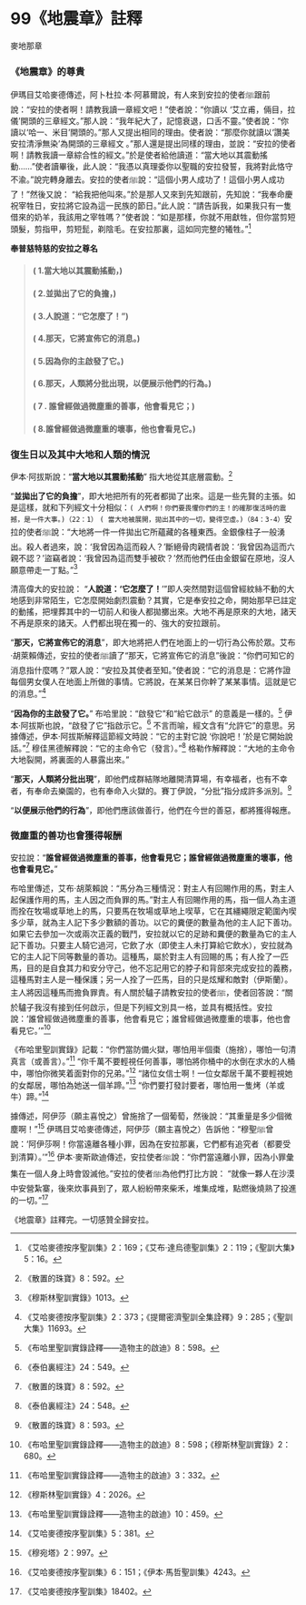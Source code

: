 # 99《地震章》註釋

麥地那章

### 《地震章》的尊貴

伊瑪目艾哈麥德傳述，阿卜杜拉·本·阿慕爾說，有人來到安拉的使者ﷺ跟前說：“安拉的使者啊！請教我讀一章經文吧！”使者說：“你讀以 ‘艾立甫，倆目，拉儀’開頭的三章經文。”那人說：“我年紀大了，記憶衰退，口舌不靈。”使者說：“你讀以‘哈一、米目’開頭的。”那人又提出相同的理由。使者說：“那麼你就讀以‘讚美安拉清淨無染’為開頭的三章經文 。”那人還是提出同樣的理由，並說：“安拉的使者啊！請教我讀一章綜合性的經文。”於是使者給他讀道：“當大地以其震動搖動……”使者讀畢後，此人說：“我憑以真理委你以聖職的安拉發誓，我將對此恪守不渝。”說完轉身離去。安拉的使者ﷺ說：“這個小男人成功了！這個小男人成功了！”然後又說： “給我把他叫來。”於是那人又來到先知跟前，先知說：“我奉命慶祝宰牲日，安拉將它設為這一民族的節日。”此人說：“請告訴我，如果我只有一隻借來的奶羊，我該用之宰牲嗎？”使者說：“如是那樣，你就不用獻牲，但你當剪短頭髮，剪指甲，剪短髭，剃陰毛。在安拉那裏，這如同完整的犧牲。”[^1] 

**奉普慈特慈的安拉之尊名**

> #### ( 1.當大地以其震動搖動，) 
> #### ( 2.並拋出了它的負擔，)
> #### ( 3.人說道：“它怎麼了！”) 
> #### ( 4.那天，它將宣佈它的消息。) 
> #### ( 5.因為你的主啟發了它。)
> #### ( 6.那天，人類將分批出現，以便展示他們的行為。)
> #### ( 7 . 誰曾經做過微塵重的善事，他會看見它；)
> #### ( 8.誰曾經做過微塵重的壞事，他也會看見它。)

### 復生日以及其中大地和人類的情況

伊本·阿拔斯說：“**當大地以其震動搖動**” 指大地從其底層震動。[^2] 

[^1]:《艾哈麥德按序聖訓集》2：169；《艾布·達烏德聖訓集》2：119；《聖訓大集》5：16。

“**並拋出了它的負擔**”，即大地把所有的死者都拋了出來。這是一些先賢的主張。如是這樣，就和下列經文十分相似：`( 人們啊！你們要畏懼你們的主！的確那復活時的震撼，是一件大事。)（22：1）` `( 當大地被展開，拋出其中的一切，變得空虛。)（84：3-4）`安拉的使者ﷺ說：“大地將一件一件拋出它所蘊藏的各種東西。金銀像柱子一般湧出。殺人者過來，說：‘我曾因為這而殺人？’斷絕骨肉親情者說：‘我曾因為這而六親不認？’盜竊者說：‘我曾因為這而雙手被砍？’然而他們任由金銀留在原地，沒人願意帶走一丁點。”[^3] 

清高偉大的安拉說： “**人說道：‘它怎麼了！**’”即人突然間對這個曾經紋絲不動的大地感到非常陌生，它怎麼開始劇烈震動？其實，它是奉安拉之命，開始那早已註定的動搖，把埋葬其中的一切前人和後人都拋擲出來。大地不再是原來的大地，諸天不再是原來的諸天。人們都出現在獨一的、強大的安拉跟前。

“**那天，它將宣佈它的消息**”，即大地將把人們在地面上的一切行為公佈於眾。艾布·胡萊賴傳述，安拉的使者ﷺ讀了“那天，它將宣佈它的消息”後說：“你們可知它的消息指什麼嗎？”眾人說：“安拉及其使者至知。”使者說：“它的消息是：它將作證每個男女僕人在地面上所做的事情。它將說，在某某日你幹了某某事情。這就是它的消息。”[^4] 

[^2]:《散置的珠寶》8：592。

[^3]:《穆斯林聖訓實錄》1013。

“**因為你的主啟發了它。**” 布哈里說：“啟發它”和“給它啟示” 的意義是一樣的。[^5] 伊本·阿拔斯也說，“啟發了它”指啟示它。[^6] 不言而喻，經文含有“允許它”的意思。另據傳述，伊本·阿拔斯解釋這節經文時說：“它的主對它說 ‘你說吧！’於是它開始說話。”[^7] 穆佳黑德解釋說：“它的主命令它（發言）。”[^8] 格勒作解釋說：“大地的主命令大地裂開，將裏面的人暴露出來。”

“**那天，人類將分批出現**”，即他們成群結隊地離開清算場，有幸福者，也有不幸者，有奉命去樂園的，也有奉命入火獄的。賽丁伊說，“分批”指分成許多派別。[^9] 

“**以便展示他們的行為**”，即他們應該做善行，他們在今世的善惡，都將獲得報應。

### 微塵重的善功也會獲得報酬

安拉說：“**誰曾經做過微塵重的善事，他會看見它；誰曾經做過微塵重的壞事，他也會看見它。**”

布哈里傳述，艾布·胡萊賴說：“馬分為三種情況：對主人有回賜作用的馬，對主人起保護作用的馬，主人因之而負罪的馬。”對主人有回賜作用的馬，指一個人為主道而拴在牧場或草地上的馬，只要馬在牧場或草地上喫草，它在其繮繩限定範圍內喫多少草，就為主人記下多少數額的善功。以它的糞便的數量為他的主人記下善功。如果它去參加一次或兩次正義的戰鬥，安拉就以它的足跡和糞便的數量為它的主人記下善功。只要主人騎它過河，它飲了水（即使主人未打算給它飲水），安拉就為它的主人記下同等數量的善功。這種馬，屬於對主人有回賜的馬；有人拴了一匹馬，目的是自食其力和安分守己，他不忘記用它的脖子和背部來完成安拉的義務，這種馬對主人是一種保護；另一人拴了一匹馬，目的只是炫耀和敵對（伊斯蘭）。主人將因這種馬而擔負罪責。有人關於驢子請教安拉的使者ﷺ，使者回答說：“關於驢子我沒有接到任何啟示，但是下列經文別具一格，並具有概括性。安拉說：‘誰曾經做過微塵重的善事，他會看見它；誰曾經做過微塵重的壞事，他也會看見它。’”[^10] 

[^4]:《艾哈麥德按序聖訓集》2：373；《提爾密濟聖訓全集詮釋》9：285；《聖訓大集》11693。

[^5]:《布哈里聖訓實錄詮釋——造物主的啟迪》8：598。

[^6]:《泰伯裏經注》24：549。

[^7]:《散置的珠寶》8：592。

[^8]:《泰伯裏經注》24：548。

[^9]:《散置的珠寶》8：593。

《布哈里聖訓實錄》記載：“你們當防備火獄，哪怕用半個棗（施捨），哪怕一句清真言（或善言）。”[^11] “你千萬不要輕視任何善事，哪怕將你桶中的水倒在求水的人桶中，哪怕你微笑着面對你的兄弟。”[^12] “諸位女信士啊！一位女鄰居千萬不要輕視她的女鄰居，哪怕為她送一個羊蹄。”[^13] “你們要打發討要者，哪怕用一隻烤（羊或牛）蹄。”[^14]

據傳述，阿伊莎（願主喜悅之）曾施捨了一個葡萄，然後說：“其重量是多少個微塵啊！”[^15] 伊瑪目艾哈麥德傳述，阿伊莎（願主喜悅之）告訴他：“穆聖ﷺ曾說：‘阿伊莎啊！你當遠離各種小罪，因為在安拉那裏，它們都有追究者（都要受到清算）。’”[^16] 伊本·麥斯歐迪傳述，安拉使者ﷺ說：“你們當遠離小罪，因為小罪彙集在一個人身上時會毀滅他。”安拉的使者ﷺ為他們打比方說： “就像一夥人在沙漠中安營紮寨，後來炊事員到了，眾人紛紛帶來柴禾，堆集成堆，點燃後燒熟了投進的一切。”[^17] 

《地震章》註釋完。一切感贊全歸安拉。

[^10]:《布哈里聖訓實錄詮釋——造物主的啟迪》8：598；《穆斯林聖訓實錄》2：680。

[^11]:《布哈里聖訓實錄詮釋——造物主的啟迪》3：332。

[^12]:《穆斯林聖訓實錄》4：2026。

[^13]:《布哈里聖訓實錄詮釋——造物主的啟迪》10：459。

[^14]:《艾哈麥德按序聖訓集》5：381。

[^15]:《穆宛塔》2：997。

[^16]:《艾哈麥德按序聖訓集》6：151；《伊本·馬哲聖訓集》4243。

[^17]:《艾哈麥德按序聖訓集》18402。